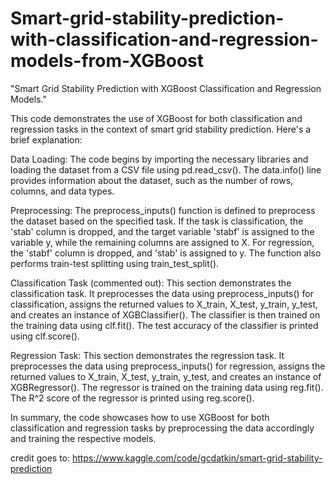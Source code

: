 # Smart-grid-stability-prediction-with-classification-and-regression-models-from-XGBoost
"Smart Grid Stability Prediction with XGBoost Classification and Regression Models."

This code demonstrates the use of XGBoost for both classification and regression tasks in the context of smart grid stability prediction. Here's a brief explanation:

Data Loading: The code begins by importing the necessary libraries and loading the dataset from a CSV file using pd.read_csv(). The data.info() line 
provides information about the dataset, such as the number of rows, columns, and data types.



Preprocessing: The preprocess_inputs() function is defined to preprocess the dataset based on the specified task. 
If the task is classification, the 'stab' column is dropped, and the target variable 'stabf' is assigned to the variable y, 
while the remaining columns are assigned to X. For regression, the 'stabf' column is dropped, and 'stab' is assigned to y. 
The function also performs train-test splitting using train_test_split().



Classification Task (commented out): This section demonstrates the classification task. 
It preprocesses the data using preprocess_inputs() for classification, assigns the returned 
values to X_train, X_test, y_train, y_test, and creates an instance of XGBClassifier(). 
The classifier is then trained on the training data using clf.fit(). 
The test accuracy of the classifier is printed using clf.score().



Regression Task: This section demonstrates the regression task. 
It preprocesses the data using preprocess_inputs() for regression, 
assigns the returned values to X_train, X_test, y_train, y_test, and creates an instance of XGBRegressor().
The regressor is trained on the training data using reg.fit(). The R^2 score of the regressor is printed using reg.score().


In summary, the code showcases how to use XGBoost for both classification and regression 
tasks by preprocessing the data accordingly and training the respective models.















credit goes to: https://www.kaggle.com/code/gcdatkin/smart-grid-stability-prediction
